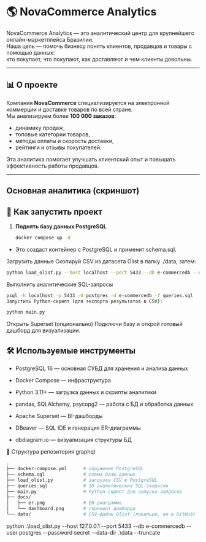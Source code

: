 # 🌎 NovaCommerce Analytics

NovaCommerce Analytics — это аналитический центр для крупнейшего онлайн-маркетплейса Бразилии.  
Наша цель — помочь бизнесу понять клиентов, продавцов и товары с помощью данных:  
кто покупает, что покупают, как доставляют и чем клиенты довольны.

---

## 📊 О проекте

Компания **NovaCommerce** специализируется на электронной коммерции и доставке товаров по всей стране.  
Мы анализируем более **100 000 заказов**:  
- динамику продаж,  
- топовые категории товаров,  
- методы оплаты и скорость доставки,  
- рейтинги и отзывы покупателей.  

Эта аналитика помогает улучшать клиентский опыт и повышать эффективность работы продавцов.

---

## Основная аналитика (скриншот)



## 🚀 Как запустить проект

1. **Поднять базу данных PostgreSQL**  
   ```bash
   docker compose up -d
- Это создаст контейнер с PostgreSQL и применит schema.sql.

Загрузить данные
Скопируй CSV из датасета Olist в папку ./data, затем:

```bash
python load_olist.py --host localhost --port 5433 --db e-commercedb --user postgres --password secret --data-dir ./data --truncate
```
Выполнить аналитические SQL-запросы

```bash
psql -h localhost -p 5433 -U postgres -d e-commercedb -f queries.sql
Запустить Python-скрипт (для экспорта результатов в CSV):
```

```bash
python main.py
```
Открыть Superset (опционально)
Подключи базу и открой готовый дашборд для визуализации.

## 🛠️ Используемые инструменты
- PostgreSQL 16 — основная СУБД для хранения и анализа данных

- Docker Compose — инфраструктура

- Python 3.11+ — загрузка данных и скрипты аналитики

- pandas, SQLAlchemy, psycopg2 — работа с БД и обработка данных

- Apache Superset — BI-дашборды

- DBeaver — SQL IDE и генерация ER-диаграммы

- dbdiagram.io — визуализация структуры БД

📂 Структура репозитория
graphql
```bash
.
├── docker-compose.yml      # окружение PostgreSQL
├── schema.sql              # схема базы данных
├── load_olist.py           # загрузка CSV в PostgreSQL
├── queries.sql             # 10 аналитических SQL-запросов
├── main.py                 # Python-скрипт для запуска запросов
├── docs/
│   ├── er.png              # ER-диаграмма
│   └── dashboard.png       # скриншот дашборда
└── data/                   # CSV-файлы Olist (локально, не в GitHub)
```



python .\load_olist.py --host 127.0.0.1 --port 5433 --db e-commercedb --user postgres --password secret --data-dir .\data --truncate

